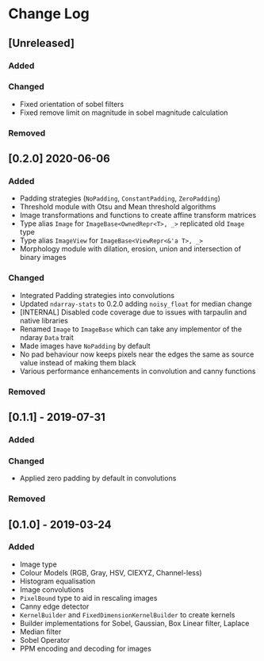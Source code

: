 # Change Log

## [Unreleased]
### Added

### Changed
- Fixed orientation of sobel filters
- Fixed remove limit on magnitude in sobel magnitude calculation

### Removed

## [0.2.0] 2020-06-06
### Added
* Padding strategies (`NoPadding`, `ConstantPadding`, `ZeroPadding`)
* Threshold module with Otsu and Mean threshold algorithms
* Image transformations and functions to create affine transform matrices
* Type alias `Image` for `ImageBase<OwnedRepr<T>, _>` replicated old `Image` type
* Type alias `ImageView` for `ImageBase<ViewRepr<&'a T>, _>`
* Morphology module with dilation, erosion, union and intersection of binary images

### Changed
* Integrated Padding strategies into convolutions
* Updated `ndarray-stats` to 0.2.0 adding `noisy_float` for median change
* [INTERNAL] Disabled code coverage due to issues with tarpaulin and native libraries
* Renamed `Image` to `ImageBase` which can take any implementor of the ndaray `Data` trait
* Made images have `NoPadding` by default
* No pad behaviour now keeps pixels near the edges the same as source value instead of making them black
* Various performance enhancements in convolution and canny functions

### Removed 

## [0.1.1] - 2019-07-31
### Added

### Changed
* Applied zero padding by default in convolutions

### Removed 

## [0.1.0] - 2019-03-24
### Added
* Image type
* Colour Models (RGB, Gray, HSV, CIEXYZ, Channel-less)
* Histogram equalisation
* Image convolutions
* `PixelBound` type to aid in rescaling images
* Canny edge detector
* `KernelBuilder` and `FixedDimensionKernelBuilder` to create kernels
* Builder implementations for Sobel, Gaussian, Box Linear filter, Laplace
* Median filter
* Sobel Operator
* PPM encoding and decoding for images
